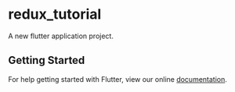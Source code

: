 # redux_tutorial

A new flutter application project.

## Getting Started

For help getting started with Flutter, view our online
[documentation](https://flutter.io/).

